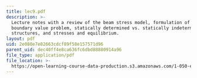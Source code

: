 ```yaml
---
title: lec9.pdf
description: >-
  Lecture notes with a review of the beam stress model, formulation of a beam
  boundary value problem, statically determined vs. statically indetermined beam
  structures, and stresses and equilibrium.
layout: pdf
uid: 2e080e7e82663cdcf89f58e157571d96
parent_uid: dec40ff4e8ca636fc6dbd88880914a96
file_type: application/pdf
file_location: >-
  https://open-learning-course-data-production.s3.amazonaws.com/1-050-engineering-mechanics-i-fall-2007/2e080e7e82663cdcf89f58e157571d96_lec9.pdf
---
```

